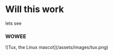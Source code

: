# Will this work
lets see
### WOWEE

<html>
          <head>
            <title>Test</title>
          </head>
         ![Tux, the Linux mascot](/assets/images/tux.png)
